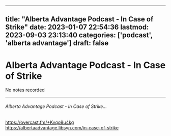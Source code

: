 
---
title: "Alberta Advantage Podcast - In Case of Strike"
date: 2023-01-07 22:54:36
lastmod: 2023-09-03 23:13:40
categories: ['podcast', 'alberta advantage']
draft: false
---


# Alberta Advantage Podcast - In Case of Strike

No notes recorded

- - -
###### Alberta Advantage Podcast - In Case of Strike…

https://overcast.fm/+Kvqo8u4kg  
https://albertaadvantage.libsyn.com/in-case-of-strike

<!-- #public #podcast #alberta advantage# -->

<!-- {BearID:BD8F8C86-4F27-48DB-AE45-D47DCE4DD13F-28016-00002D97DA7C809A} -->
